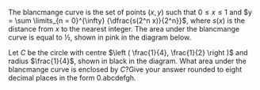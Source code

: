 The blancmange curve is the set of points $(x, y)$ such that $0 \le x \le 1$ and $y = \sum \limits_{n = 0}^{\infty} {\dfrac{s(2^n x)}{2^n}}$, where $s(x)$ is the distance from $x$ to the nearest integer.
The area under the blancmange curve is equal to ½, shown in pink in the diagram below.


Let $C$ be the circle with centre $\left ( \frac{1}{4}, \frac{1}{2} \right )$ and radius $\frac{1}{4}$, shown in black in the diagram.
What area under the blancmange curve is enclosed by $C$?Give your answer rounded to eight decimal places in the form 0.abcdefgh.